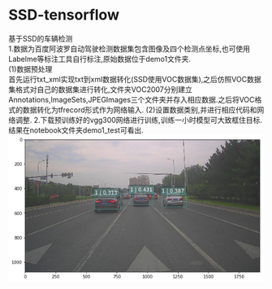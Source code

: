 # SSD-tensorflow
基于SSD的车辆检测  
1.数据为百度阿波罗自动驾驶检测数据集包含图像及四个检测点坐标,也可使用Labelme等标注工具自行标注,原始数据位于demo1文件夹.  
(1)数据预处理  
    首先运行txt_xml实现txt到xml数据转化(SSD使用VOC数据集),之后仿照VOC数据集格式对自己的数据集进行转化,文件夹VOC2007分别建立Annotations,ImageSets,JPEGImages三个文件夹并存入相应数据.之后将VOC格式的数据转化为tfrecord形式作为网络输入.
(2)设置数据类别,并进行相应代码和网络调整. 
2.下载预训练好的vgg300网络进行训练,训练一小时模型可大致框住目标.结果在notebook文件夹demo1_test可看出.  
![image](https://github.com/dotah88/SSD-tensorflow/blob/master/image/%E4%B8%8B%E8%BD%BD.png)


